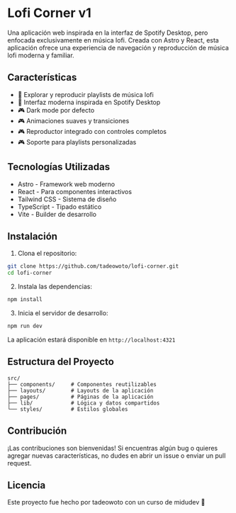 # Lofi Corner v1

Una aplicación web inspirada en la interfaz de Spotify Desktop, pero enfocada exclusivamente en música lofi. Creada con Astro y React, esta aplicación ofrece una experiencia de navegación y reproducción de música lofi moderna y familiar.

## Características

- 🎵 Explorar y reproducir playlists de música lofi
- 🎼 Interfaz moderna inspirada en Spotify Desktop
- 🎮 Dark mode por defecto
- 🎮 Animaciones suaves y transiciones
- 🎮 Reproductor integrado con controles completos
- 🎮 Soporte para playlists personalizadas

## Tecnologías Utilizadas

- Astro - Framework web moderno
- React - Para componentes interactivos
- Tailwind CSS - Sistema de diseño
- TypeScript - Tipado estático
- Vite - Builder de desarrollo

## Instalación

1. Clona el repositorio:

```bash
git clone https://github.com/tadeowoto/lofi-corner.git
cd lofi-corner
```

2. Instala las dependencias:

```bash
npm install
```

3. Inicia el servidor de desarrollo:

```bash
npm run dev
```

La aplicación estará disponible en `http://localhost:4321`

## Estructura del Proyecto

```
src/
├── components/     # Componentes reutilizables
├── layouts/        # Layouts de la aplicación
├── pages/          # Páginas de la aplicación
├── lib/            # Lógica y datos compartidos
└── styles/         # Estilos globales
```

## Contribución

¡Las contribuciones son bienvenidas! Si encuentras algún bug o quieres agregar nuevas características, no dudes en abrir un issue o enviar un pull request.

## Licencia

Este proyecto fue hecho por tadeowoto con un curso de midudev 🚀
